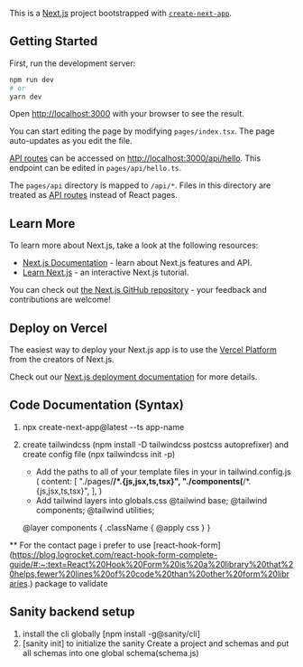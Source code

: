 This is a [Next.js](https://nextjs.org/) project bootstrapped with [`create-next-app`](https://github.com/vercel/next.js/tree/canary/packages/create-next-app).

## Getting Started

First, run the development server:

```bash
npm run dev
# or
yarn dev
```

Open [http://localhost:3000](http://localhost:3000) with your browser to see the result.

You can start editing the page by modifying `pages/index.tsx`. The page auto-updates as you edit the file.

[API routes](https://nextjs.org/docs/api-routes/introduction) can be accessed on [http://localhost:3000/api/hello](http://localhost:3000/api/hello). This endpoint can be edited in `pages/api/hello.ts`.

The `pages/api` directory is mapped to `/api/*`. Files in this directory are treated as [API routes](https://nextjs.org/docs/api-routes/introduction) instead of React pages.

## Learn More

To learn more about Next.js, take a look at the following resources:

- [Next.js Documentation](https://nextjs.org/docs) - learn about Next.js features and API.
- [Learn Next.js](https://nextjs.org/learn) - an interactive Next.js tutorial.

You can check out [the Next.js GitHub repository](https://github.com/vercel/next.js/) - your feedback and contributions are welcome!

## Deploy on Vercel

The easiest way to deploy your Next.js app is to use the [Vercel Platform](https://vercel.com/new?utm_medium=default-template&filter=next.js&utm_source=create-next-app&utm_campaign=create-next-app-readme) from the creators of Next.js.

Check out our [Next.js deployment documentation](https://nextjs.org/docs/deployment) for more details.

## Code Documentation (Syntax)
1.  npx create-next-app@latest --ts app-name
2. create tailwindcss (npm install -D tailwindcss postcss autoprefixer) and create config file (npx tailwindcss init -p)
    - Add the paths to all of your template files in your in tailwind.config.js (
        content: [
    "./pages/**/*.{js,jsx,ts,tsx}",
    "./components(**/*.{js,jsx,ts,tsx}",
  ],
    )
    - Add tailwind layers into globals.css 
  @tailwind base;
  @tailwind components;
  @tailwind utilities;

    @layer components {
      .className {
        @apply css 
      }
    }

** For the contact page i prefer to use [react-hook-form] (https://blog.logrocket.com/react-hook-form-complete-guide/#:~:text=React%20Hook%20Form%20is%20a%20library%20that%20helps,fewer%20lines%20of%20code%20than%20other%20form%20libraries.) package to validate 
## Sanity backend setup
 1. install the cli globally [npm install -g@sanity/cli]
 2. [sanity init] to initialize the sanity 
 Create a project and schemas and put all schemas into one global schema(schema.js)